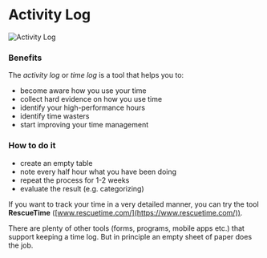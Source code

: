 
# Activity Log

![Activity Log](images/activity_log.png)

### Benefits

The *activity log* or *time log* is a tool that helps you to:

* become aware how you use your time
* collect hard evidence on how you use time
* identify your high-performance hours
* identify time wasters
* start improving your time management

### How to do it

* create an empty table
* note every half hour what you have been doing
* repeat the process for 1-2 weeks
* evaluate the result (e.g. categorizing)

If you want to track your time in a very detailed manner, you can try the tool **RescueTime** ([www.rescuetime.com/](https://www.rescuetime.com/)).

There are plenty of other tools (forms, programs, mobile apps etc.) that support keeping a time log. But in principle an empty sheet of paper does the job.

